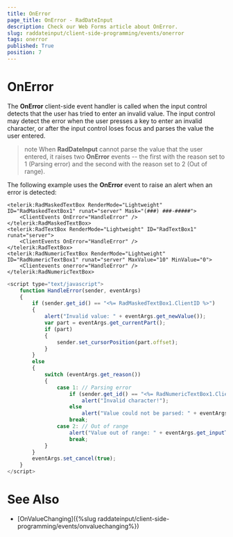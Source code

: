 ```yaml
---
title: OnError
page_title: OnError - RadDateInput
description: Check our Web Forms article about OnError.
slug: raddateinput/client-side-programming/events/onerror
tags: onerror
published: True
position: 7
---
```


# OnError




The **OnError** client-side event handler is called when the input control detects that the user has tried to enter an invalid value. The input control may detect the error when the user presses a key to enter an invalid character, or after the input control loses focus and parses the value the user entered.


>note When **RadDateInput** cannot parse the value that the user entered, it raises two **OnError** events -- the first with the reason set to 1 (Parsing error) and the second with the reason set to 2 (Out of range).
>

The following example uses the **OnError** event to raise an alert when an error is detected:

````ASPNET
<telerik:RadMaskedTextBox RenderMode="Lightweight" ID="RadMaskedTextBox1" runat="server" Mask="(###) ###-#####">
	<ClientEvents OnError="HandleError" />
</telerik:RadMaskedTextBox>
<telerik:RadTextBox RenderMode="Lightweight" ID="RadTextBox1" runat="server">
	<ClientEvents OnError="HandleError" />
</telerik:RadTextBox>
<telerik:RadNumericTextBox RenderMode="Lightweight" ID="RadNumericTextBox1" runat="server" MaxValue="10" MinValue="0">
	<Clientevents onerror="HandleError" />
</telerik:RadNumericTextBox>
````



````JavaScript
<script type="text/javascript">
	function HandleError(sender, eventArgs)
	{
		if (sender.get_id() == "<%= RadMaskedTextBox1.ClientID %>")
		{
			alert("Invalid value: " + eventArgs.get_newValue());
			var part = eventArgs.get_currentPart();
			if (part)
			{
				sender.set_cursorPosition(part.offset);
			}
		}
		else
		{
			switch (eventArgs.get_reason())
			{
				case 1: // Parsing error     
					if (sender.get_id() == "<%= RadNumericTextBox1.ClientID %>")
						alert("Invalid character!");
					else
						alert("Value could not be parsed: " + eventArgs.get_inputText());
					break;
				case 2: // Out of range
					alert("Value out of range: " + eventArgs.get_inputText());
					break;
			}
		}
		eventArgs.set_cancel(true);
	}
</script>
````



# See Also

 * [OnValueChanging]({%slug raddateinput/client-side-programming/events/onvaluechanging%})
